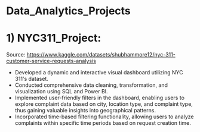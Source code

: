 # Data_Analytics_Projects

# 1) NYC311_Project:

Source: https://www.kaggle.com/datasets/shubhammore12/nyc-311-customer-service-requests-analysis

- Developed a dynamic and interactive visual dashboard utilizing NYC 311's dataset.
- Conducted comprehensive data cleaning, transformation, and visualization using SQL and Power BI.
- Implemented user-friendly filters in the dashboard, enabling users to explore complaint data based on city, location type, and complaint type, thus gaining valuable insights into geographical patterns.
- Incorporated time-based filtering functionality, allowing users to analyze complaints within specific time periods based on request creation time.
